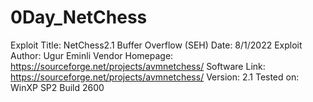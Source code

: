 # 0Day_NetChess
Exploit Title: NetChess2.1 Buffer Overflow (SEH)
Date: 8/1/2022
Exploit Author: Ugur Eminli
Vendor Homepage: https://sourceforge.net/projects/avmnetchess/
Software Link: https://sourceforge.net/projects/avmnetchess/
Version: 2.1
Tested on: WinXP SP2 Build 2600
